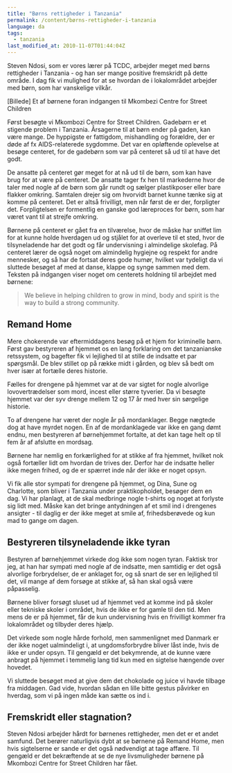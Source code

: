 ```yaml
---
title: "Børns rettigheder i Tanzania"
permalink: /content/børns-rettigheder-i-tanzania
language: da
tags:
  - tanzania
last_modified_at: 2010-11-07T01:44:04Z
---
```


Steven Ndosi, som er vores lærer på TCDC, arbejder meget med børns rettigheder i Tanzania - og han ser mange positive fremskridt på dette område. I dag fik vi mulighed for at se hvordan de i lokalområdet arbejder med børn, som har vanskelige vilkår.

\[Billede\] Et af børnene foran indgangen til Mkombezi Centre for Street Children

Først besøgte vi Mkombozi Centre for Street Children. Gadebørn er et stigende problem i Tanzania. Årsagerne til at børn ender på gaden, kan være mange. De hyppigste er fattigdom, mishandling og forældre, der er døde af fx AIDS-relaterede sygdomme. Det var en opløftende oplevelse at besøge centeret, for de gadebørn som var på centeret så ud til at have det godt.

De ansatte på centeret gør meget for at nå ud til de børn, som kan have brug for at være på centeret. De ansatte tager fx hen til markederne hvor de taler med nogle af de børn som går rundt og sælger plastikposer eller bare flakker omkring. Samtalen drejer sig om hvorvidt barnet kunne tænke sig at komme på centeret. Det er altså frivilligt, men når først de er der, forpligter det. Forpligtelsen er formentlig en ganske god læreproces for børn, som har været vant til at strejfe omkring.

Børnene på centeret er gået fra en tilværelse, hvor de måske har sniffet lim for at kunne holde hverdagen ud og stjålet for at overleve til et sted, hvor de tilsyneladende har det godt og får undervisning i almindelige skolefag. På centeret lærer de også noget om almindelig hygiejne og respekt for andre mennesker, og så har de fortsat deres gode humør, hvilket var tydeligt da vi sluttede besøget af med at danse, klappe og synge sammen med dem. Teksten på indgangen viser noget om centerets holdning til arbejdet med børnene:

> We believe in helping children to grow in mind, body and spirit is the way to build a strong community.

Remand Home
-----------

Mere chokerende var eftermiddagens besøg på et hjem for kriminelle børn. Først gav bestyreren af hjemmet os en lang forklaring om det tanzanianske retssystem, og bagefter fik vi lejlighed til at stille de indsatte et par spørgsmål. De blev stillet op på række midt i gården, og blev så bedt om hver især at fortælle deres historie.

Fælles for drengene på hjemmet var at de var sigtet for nogle alvorlige lovovertrædelser som mord, incest eller større tyverier. Da vi besøgte hjemmet var der syv drenge mellem 12 og 17 år med hver sin sørgelige historie.

To af drengene har været der nogle år på mordanklager. Begge nægtede dog at have myrdet nogen. En af de mordanklagede var ikke en gang dømt endnu, men bestyreren af børnehjemmet fortalte, at det kan tage helt op til fem år af afslutte en mordsag.

Børnene har nemlig en forkærlighed for at stikke af fra hjemmet, hvilket nok også fortæller lidt om hvordan de trives der. Derfor har de indsatte heller ikke megen frihed, og de er spærret inde når der ikke er noget opsyn.

Vi fik alle stor sympati for drengene på hjemmet, og Dina, Sune og Charlotte, som bliver i Tanzania under praktikopholdet, besøger dem en dag. Vi har planlagt, at de skal medbringe nogle t-shirts og noget at forlyste sig lidt med. Måske kan det bringe antydningen af et smil ind i drengenes ansigter - til daglig er der ikke meget at smile af, frihedsberøvede og kun mad to gange om dagen.

Bestyreren tilsyneladende ikke tyran
------------------------------------

Bestyren af børnehjemmet virkede dog ikke som nogen tyran. Faktisk tror jeg, at han har sympati med nogle af de indsatte, men samtidig er det også alvorlige forbrydelser, de er anklaget for, og så snart de ser en lejlighed til det, vil mange af dem forsøge at stikke af, så han skal også være påpasselig.

Børnene bliver forsøgt sluset ud af hjemmet ved at komme ind på skoler eller tekniske skoler i området, hvis de ikke er for gamle til den tid. Men mens de er på hjemmet, får de kun undervisning hvis en frivilligt kommer fra lokalområdet og tilbyder deres hjælp.

Det virkede som nogle hårde forhold, men sammenlignet med Danmark er der ikke noget ualmindeligt i, at ungdomsforbrydre bliver låst inde, hvis de ikke er under opsyn. Til gengæld er det bekymrende, at de kunne være anbragt på hjemmet i temmelig lang tid kun med en sigtelse hængende over hovedet.

Vi sluttede besøget med at give dem det chokolade og juice vi havde tilbage fra middagen. Gad vide, hvordan sådan en lille bitte gestus påvirker en hverdag, som vi på ingen måde kan sætte os ind i.

Fremskridt eller stagnation?
----------------------------

Steven Ndosi arbejder hårdt for børnenes rettigheder, men det er et andet samfund. Det berører naturligvis dybt at se børnene på Remand Home, men hvis sigtelserne er sande er det også nødvendigt at tage affære. Til gengæld er det bekræftende at se de nye livsmuligheder børnene på Mkombozi Centre for Street Children har fået.
